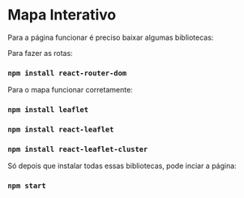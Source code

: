 # Mapa Interativo

Para a página funcionar é preciso baixar algumas bibliotecas:

Para fazer as rotas:

### `npm install react-router-dom`

Para o mapa funcionar corretamente:

### `npm install leaflet`

### `npm install react-leaflet`

### `npm install react-leaflet-cluster`


Só depois que instalar todas essas bibliotecas, pode inciar a página:

### `npm start`












